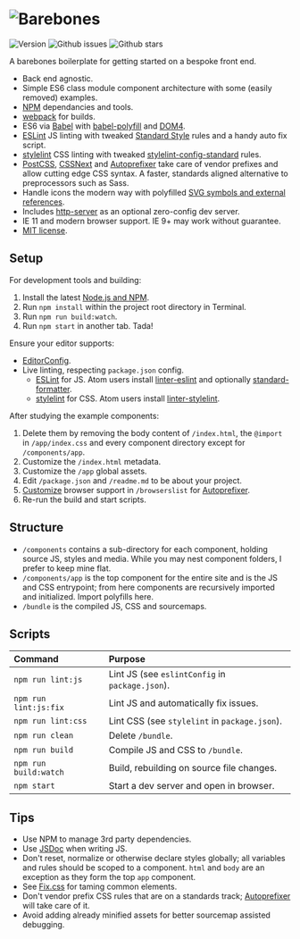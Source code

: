 # ![Barebones](http://jaydenseric.com/shared/barebones-logo.svg)

![Version](https://img.shields.io/badge/version-5.1.1-brightgreen.svg?style=flat-square)
![Github issues](https://img.shields.io/github/issues/jaydenseric/Barebones.svg?style=flat-square)
![Github stars](https://img.shields.io/github/stars/jaydenseric/Barebones.svg?style=flat-square)

A barebones boilerplate for getting started on a bespoke front end.

- Back end agnostic.
- Simple ES6 class module component architecture with some (easily removed) examples.
- [NPM](https://npmjs.com) dependancies and tools.
- [webpack](https://webpack.github.io) for builds.
- ES6 via [Babel](https://babeljs.io) with [babel-polyfill](https://babeljs.io/docs/usage/polyfill) and [DOM4](https://github.com/WebReflection/dom4).
- [ESLint](http://eslint.org) JS linting with tweaked [Standard Style](http://standardjs.com) rules and a handy auto fix script.
- [stylelint](http://stylelint.io) CSS linting with tweaked [stylelint-config-standard](https://github.com/stylelint/stylelint-config-standard) rules.
- [PostCSS](https://github.com/postcss/postcss), [CSSNext](http://cssnext.io) and [Autoprefixer](https://github.com/postcss/autoprefixer) take care of vendor prefixes and allow cutting edge CSS syntax. A faster, standards aligned alternative to preprocessors such as Sass.
- Handle icons the modern way with polyfilled [SVG symbols and external references](https://css-tricks.com/svg-use-with-external-reference-take-2).
- Includes [http-server](https://github.com/indexzero/http-server) as an optional zero-config dev server.
- IE 11 and modern browser support. IE 9+ may work without guarantee.
- [MIT license](https://en.wikipedia.org/wiki/MIT_License).

## Setup

For development tools and building:

1. Install the latest [Node.js and NPM](https://nodejs.org).
2. Run `npm install` within the project root directory in Terminal.
3. Run `npm run build:watch`.
4. Run `npm start` in another tab. Tada!

Ensure your editor supports:

- [EditorConfig](http://editorconfig.org).
- Live linting, respecting `package.json` config.
  - [ESLint](http://eslint.org) for JS. Atom users install [linter-eslint](https://atom.io/packages/linter-eslint) and optionally [standard-formatter](https://atom.io/packages/standard-formatter).
  - [stylelint](http://stylelint.io) for CSS. Atom users install [linter-stylelint](https://atom.io/packages/linter-stylelint).

After studying the example components:

1. Delete them by removing the body content of `/index.html`, the `@import` in `/app/index.css` and every component directory except for `/components/app`.
2. Customize the `/index.html` metadata.
3. Customize the `/app` global assets.
4. Edit `/package.json` and `/readme.md` to be about your project.
5. [Customize](https://github.com/ai/browserslist) browser support in `/browserslist` for [Autoprefixer](https://github.com/postcss/autoprefixer).
6. Re-run the build and start scripts.

## Structure

- `/components` contains a sub-directory for each component, holding source JS, styles and media. While you may nest component folders, I prefer to keep mine flat.
- `/components/app` is the top component for the entire site and is the JS and CSS entrypoint; from here components are recursively imported and initialized. Import polyfills here.
- `/bundle` is the compiled JS, CSS and sourcemaps.

## Scripts

| Command               | Purpose                                         |
|:----------------------|:------------------------------------------------|
| `npm run lint:js`     | Lint JS (see `eslintConfig` in `package.json`). |
| `npm run lint:js:fix` | Lint JS and automatically fix issues.           |
| `npm run lint:css`    | Lint CSS (see `stylelint` in `package.json`).   |
| `npm run clean`       | Delete `/bundle`.                               |
| `npm run build`       | Compile JS and CSS to `/bundle`.                |
| `npm run build:watch` | Build, rebuilding on source file changes.       |
| `npm start`           | Start a dev server and open in browser.         |

## Tips

- Use NPM to manage 3rd party dependencies.
- Use [JSDoc](http://usejsdoc.org) when writing JS.
- Don't reset, normalize or otherwise declare styles globally; all variables and rules should be scoped to a component. `html` and `body` are an exception as they form the top `app` component.
- See [Fix.css](https://github.com/jaydenseric/Fix) for taming common elements.
- Don't vendor prefix CSS rules that are on a standards track; [Autoprefixer](https://github.com/postcss/autoprefixer) will take care of it.
- Avoid adding already minified assets for better sourcemap assisted debugging.
